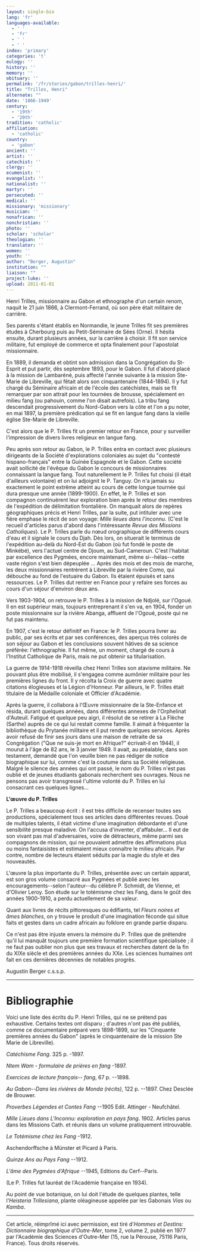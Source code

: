 ```yaml
---
layout: single-bio
lang: 'fr'
languages-available:
  - ' '
  - 'fr'
  - ' '
  - ' '
index: 'primary'
categories: 't'
eulogy: ''
history: ''
memory: ''
obituary: ''
permalink: '/fr/stories/gabon/trilles-henri/'
title: "Trilles, Henri"
alternate: ""
date: '1866-1949'
century:
  - '19th'
  - '20th'
tradition: 'catholic'
affiliation:
  - 'catholic'
country:
  - 'gabon'
ancient: ''
artist: ''
catechist: ''
clergy: ''
ecumenist: ''
evangelist: ''
nationalist: ''
martyr: ''
persecuted: ''
medical: ''
missionary: 'missionary'
musician: ''
nonafrican: ''
nonchristian: ''
photo: ''
scholar: 'scholar'
theologian: ''
translator: ''
women: ''
youth: ''
author: "Berger, Augustin"
institution: ""
liaison: ""
project-luke: ''
upload: 2011-01-01
---
```




Henri Trilles, missionnaire au Gabon et ethnographe d'un certain renom, naquit le 21 juin 1866, à Clermont-Ferrand, où son père était militaire de carrière.

Ses parents s'étant établis en Normandie, le jeune Trilles fit ses premières études à Cherbourg puis au Petit-Séminaire de Sées (Orne). Il hésita ensuite, durant plusieurs années, sur la carrière à choisir. Il fit son service militaire, fut employé de commerce et opta finalement pour l'apostolat missionnaire.

En 1889, il demanda et obtint son admission dans la Congrégation du St-Esprit et put partir, dès septembre 1893, pour le Gabon. Il fut d'abord placé à la mission de Lambaréné, puis affecté l'année suivante à la mission Ste-Marie de Libreville, qui fêtait alors son cinquantenaire (1844-1894). Il y fut chargé du Séminaire africain et de l'école des catéchistes, mais se fit remarquer par son attrait pour les tournées de brousse, spécialement en milieu fang (ou pahouin, comme l'on disait autrefois). La tribu fang descendait progressivement du Nord-Gabon vers la côte et l'on a pu noter, en mai 1897, la première prédication qui se fit en langue fang dans la vieille église Ste-Marie de Libreville.

C'est alors que le P. Trilles fit un premier retour en France, pour y surveiller l'impression de divers livres religieux en langue fang.

Peu après son retour au Gabon, le P. Trilles entra en contact avec plusieurs dirigeants de la Société d'explorations coloniales au sujet du "contesté hispano-français" entre la Guinée Espagnole et le Gabon. Cette société avait sollicité de l'évêque du Gabon le concours de missionnaires connaissant la langue fang. Tout naturellement le P. Trilles fut choisi (il était d'ailleurs volontaire) et on lui adjoignit le P. Tanguy. On n'a jamais su exactement le point extrême atteint au cours de cette longue tournée qui dura presque une année (1899-1900). En effet, le P. Trilles et son compagnon continuèrent leur exploration bien après le retour des membres de l'expédition de délimitation frontalière. On manquait alors de repères géographiques précis et Henri Trilles, par la suite, put intituler avec une fière emphase le récit de son voyage: *Mille lieues dans l'inconnu*. (C'est le recueil d'articles parus d'abord dans l'intéressante *Revue des Missions Catholiques*). Le P. Trilles parle du nœud orographique de différents cours d'eau et il signale le cours du Djah. Dès lors, on situerait le terminus de l'expédition au-delà du Nord-Est du Gabon (où fut fondé le poste de Minkébé), vers l'actuel centre de Djoum, au Sud-Cameroun. C'est l'habitat par excellence des Pygmées, encore maintenant, même si--hélas--cette vaste région s'est bien dépeuplée ... Après des mois et des mois de marche, les deux missionnaires rentrèrent à Libreville par la rivière Como, qui débouche au fond de l'estuaire du Gabon. Ils étaient épuisés et sans ressources. Le P. Trilles dut rentrer en France pour y refaire ses forces au cours d'un séjour d'environ deux ans.

Vers 1903-1904, on retrouve le P. Trilles à la mission de Ndjolé, sur l'Ogoué. Il en est supérieur mais, toujours entreprenant il s'en va, en 1904, fonder un poste missionnaire sur la rivière Abanga, affluent de l'Ogoué, poste qui ne fut pas maintenu.

En 1907, c'est le retour définitif en France: le P. Trilles pourra livrer au public, par ses écrits et par ses conférences, des aperçus très colorés de son séjour au Gabon et les conclusions souvent hâtives de sa science préférée: l'ethnographie. Il fut même, un moment, chargé de cours à l'Institut Catholique de Paris, mais ne put obtenir sa titularisation.

La guerre de 1914-1918 réveilla chez Henri Trilles son atavisme militaire. Ne pouvant plus être mobilisé, il s'engagea comme aumônier militaire pour les premières lignes du front. Il y récolta la Croix de guerre avec quatre citations élogieuses et la Légion d'Honneur. Par ailleurs, le P. Trilles était titulaire de la Médaille coloniale et Officier d'Académie.

Après la guerre, il collabora à l'Œuvre missionnaire de la Ste-Enfance et résida, durant quelques années, dans différentes annexes de l'Orphelinat d'Auteuil. Fatigué et quelque peu aigri, il résolut de se retirer à La Flèche (Sarthe) auprès de ce qui lui restait comme famille. Il aimait à fréquenter la bibliothèque du Prytanée militaire et il put rendre quelques services. Après avoir refusé de finir ses jours dans une maison de retraite de sa Congrégation ("Que ne suis-je mort en Afrique?" écrivait-il en 1944), il mourut à l'âge de 82 ans, le 3 janvier 1949. Il avait, au préalable, dans son testament, demandé que l'on veuille bien ne pas rédiger de notice biographique sur lui, comme c'est la coutume dans sa Société religieuse. Malgré le silence des années qui ont passé, le nom du P. Trilles n'est pas oublié et de jeunes étudiants gabonais recherchent ses ouvrages. Nous ne pensons pas avoir transgressé l'ultime volonté du P. Trilles en lui consacrant ces quelques lignes…

**L'œuvre du P. Trilles**

Le P. Trilles a beaucoup écrit : il est très difficile de recenser toutes ses productions, spécialement tous ses articles dans différentes revues. Doué de multiples talents, il était victime d'une imagination débordante et d'une sensibilité presque maladive. On l'accusa d'inventer, d'affabuler... Il eut de son vivant pas mal d'adversaires, voire de détracteurs, même parmi ses compagnons de mission, qui ne pouvaient admettre des affirmations plus ou moins fantaisistes et estimaient mieux connaître le milieu africain. Par contre, nombre de lecteurs étaient séduits par la magie du style et des nouveautés.

L'œuvre la plus importante du P. Trilles, présentée avec un certain apparat, est son gros volume consacré aux Pygmées et publié avec les encouragements--selon l'auteur--du célèbre P. Schmidt, de Vienne, et d'Olivier Leroy. Son étude sur le totémisme chez les Fang, dans le goût des années 1900-1910, a perdu actuellement de sa valeur.

Quant aux livres de récits pittoresques ou édifiants, tel *Fleurs noires et âmes blanches*, on y trouve le produit d'une imagination féconde qui situe faits et gestes dans un cadre africain au folklore en grande partie disparu.

Ce n'est pas être injuste envers la mémoire du P. Trilles que de prétendre qu'il lui manquât toujours une première formation scientifique spécialisée ; il ne faut pas oublier non plus que ses travaux et recherches datent de la fin du XIXe siècle et des premières années du XXe. Les sciences humaines ont fait en ces dernières décennies de notables progrès.

Augustin Berger c.s.s.p.

---

# Bibliographie

Voici une liste des écrits du P. Henri Trilles, qui ne se prétend pas exhaustive. Certains textes ont disparu ; d'autres n'ont pas été publiés, comme ce documentaire préparé vers 1898-1899, sur les "Cinquante premières années du Gabon" (après le cinquantenaire de la mission Ste Marie de Libreville).

*Catéchisme Fang*.  325 p. -1897.

*Ntem Wam - formulaire de prières en fang* -1897.

*Exercices de lecture français-- fang*, 67 p. --1898.

*Au Gabon--Dans les rivières de Monda (récits)*, 122 p. --1897. Chez Desclée de Brouwer.

*Proverbes Légendes et Contes Fang* --1905 Edit. Attinger - Neufchâtel.

*Mille Lieues dans L'Inconnu: exploration en pays fang*. 1902. Articles parus dans les Missions Cath. et réunis dans un volume pratiquement introuvable.

*Le Totémisme chez les Fang* -1912.

Aschendorffsche à Münster et Picard à Paris.

*Quinze Ans au Pays Fang* --1912.

*L'âme des Pygmées d'Afrique* --1945, Editions du Cerf--Paris.

(Le P. Trilles fut lauréat de l'Académie française en 1934).

Au point de vue botanique, on lui doit l'étude de quelques plantes, telle l'*Heisteria Trillesiana*, plante oléagineuse appelée par les Gabonais *Vias* ou *Kamba*.

---

Cet article, réimprîmé ici avec permission, est tiré d'*Hommes et Destins: Dictionnaire biographique d'Outre-Mer*, tome 2, volume 2, publié en 1977 par l'Académie des Sciences d'Outre-Mer (15, rue la Pérouse, 75116 Paris, France). Tous droits réservés.
